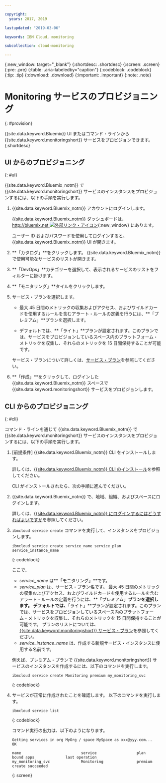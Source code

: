```yaml
---

copyright:
  years: 2017, 2019

lastupdated: "2019-03-06"

keywords: IBM Cloud, monitoring

subcollection: cloud-monitoring

---
```


{:new_window: target="_blank"}
{:shortdesc: .shortdesc}
{:screen: .screen}
{:pre: .pre}
{:table: .aria-labeledby="caption"}
{:codeblock: .codeblock}
{:tip: .tip}
{:download: .download}
{:important: .important}
{:note: .note}


# Monitoring サービスのプロビジョニング
{: #provision}

{{site.data.keyword.Bluemix}} UI またはコマンド・ラインから {{site.data.keyword.monitoringshort}} サービスをプロビジョンできます。
{:shortdesc}


## UI からのプロビジョニング
{: #ui}

{{site.data.keyword.Bluemix_notm}} で {{site.data.keyword.monitoringshort}} サービスのインスタンスをプロビジョンするには、以下の手順を実行します。

1. {{site.data.keyword.Bluemix_notm}} アカウントにログインします。

    {{site.data.keyword.Bluemix_notm}} ダッシュボードは、[http://bluemix.net ![外部リンク・アイコン](../../../icons/launch-glyph.svg "外部リンク・アイコン")](http://bluemix.net){:new_window} にあります。
    
	ユーザー ID およびパスワードを使用してログインすると、{{site.data.keyword.Bluemix_notm}} UI が開きます。

2. **「カタログ」**をクリックします。 {{site.data.keyword.Bluemix_notm}} で使用可能なサービスのリストが開きます。

3. **「DevOps」**カテゴリーを選択して、表示されるサービスのリストをフィルターに掛けます。

4. **「モニタリング」**タイルをクリックします。

5. サービス・プランを選択します。 

    * 最大 45 日間のメトリックの収集およびアクセス、およびワイルドカードを使用するルールを含むアラート・ルールの定義を行うには、**「プレミアム」**プランを選択します。 
	
	* デフォルトでは、**「ライト」**プランが設定されます。このプランでは、サービスをプロビジョンしているスペース内のプラットフォーム・メトリックを収集し、それらのメトリックを 15 日間保持することが可能です。 

    サービス・プランについて詳しくは、[サービス・プラン](/docs/services/cloud-monitoring/monitoring_ov.html#plan)を参照してください。
	
6. **「作成」**をクリックして、ログインした {{site.data.keyword.Bluemix_notm}} スペースで {{site.data.keyword.monitoringshort}} サービスをプロビジョンします。
  
 

## CLI からのプロビジョニング
{: #cli}

コマンド・ラインを通じて {{site.data.keyword.Bluemix_notm}} で {{site.data.keyword.monitoringshort}} サービスのインスタンスをプロビジョンするには、以下の手順を実行します。

1. [前提条件] {{site.data.keyword.Bluemix_notm}} CLI をインストールします。

   詳しくは、[{{site.data.keyword.Bluemix_notm}} CLI のインストール](/docs/cli/index.html#overview)を参照してください。
   
   CLI がインストールされたら、次の手順に進んでください。
    
2. {{site.data.keyword.Bluemix_notm}} で、地域、組織、およびスペースにログインします。 

    詳しくは、[{{site.data.keyword.Bluemix_notm}} にログインするにはどうすればよいですか](/docs/services/cloud-monitoring/qa/cli_qa.html#login)を参照してください。
	
3. `ibmcloud service create` コマンドを実行して、インスタンスをプロビジョンします。

    ```
	ibmcloud service create service_name service_plan service_instance_name
	```
	{: codeblock}
    
    ここで、
    	
    * *service_name* は**「モニタリング」**です。
    * *service_plan* は、サービス・プラン名です。 最大 45 日間のメトリックの収集およびアクセス、およびワイルドカードを使用するルールを含むアラート・ルールの定義を行うには、**「プレミアム」**プランを選択します。 デフォルトでは、**「ライト」**プランが設定されます。このプランでは、サービスをプロビジョンしているスペース内のプラットフォーム・メトリックを収集し、それらのメトリックを 15 日間保持することが可能です。 プランのリストについては、[{{site.data.keyword.monitoringshort}} サービス・プラン](/docs/services/cloud-monitoring/monitoring_ov.html#plan)を参照してください。
    * *service_instance_name* は、作成する新規サービス・インスタンスに使用する名前です。
    
    例えば、プレミアム・プランで {{site.data.keyword.monitoringshort}} サービスのインスタンスを作成するには、以下のコマンドを実行します。
    
	```
	ibmcloud service create Monitoring premium my_monitoring_svc
	```
	{: codeblock}
    
4. サービスが正常に作成されたことを確認します。 以下のコマンドを実行します。

    ```	
	ibmcloud service list
	```
	{: codeblock}
	
	コマンド実行の出力は、以下のようになります。
	
	```
    Getting services in org MyOrg / space MySpace as xxx@yyy.com...
    OK
    
    name                           service                  plan                   bound apps              last operation
    my_monitoring_svc              Monitoring               premium                                        create succeeded
	```
	{: screen}

	




